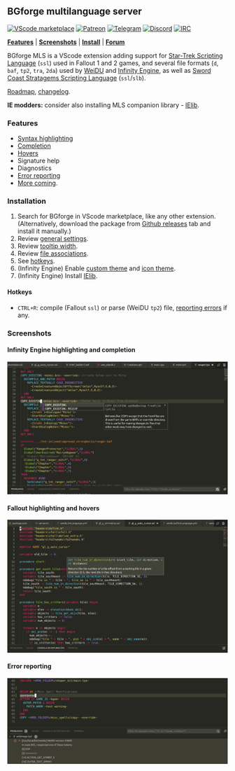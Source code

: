 ## BGforge multilanguage server

[![VScode marketplace](https://img.shields.io/visual-studio-marketplace/i/bgforge.bgforge-mls)](https://marketplace.visualstudio.com/items?itemName=BGforge.bgforge-mls)
[![Patreon](https://img.shields.io/badge/Patreon-donate-FF424D?logo=Patreon&labelColor=141518)](https://www.patreon.com/BGforge)
[![Telegram](https://img.shields.io/badge/telegram-join%20%20%20%20%E2%9D%B1%E2%9D%B1%E2%9D%B1-darkorange?logo=telegram)](https://t.me/bgforge)
[![Discord](https://img.shields.io/discord/420268540700917760?logo=discord&label=discord&color=blue&logoColor=FEE75C)](https://discord.gg/4Yqfggm)
[![IRC](https://img.shields.io/badge/%23IRC-join%20%20%20%20%E2%9D%B1%E2%9D%B1%E2%9D%B1-darkorange)](https://bgforge.net/irc)

[**Features**](#features)
| [**Screenshots**](#screenshots)
| [**Install**](#installation)
| [**Forum**](https://forums.bgforge.net/viewforum.php?f=35)

BGforge MLS is a VScode extension adding support for [Star-Trek Scripting Language](https://falloutmods.fandom.com/wiki/Fallout_1_and_Fallout_2_scripting_-_commands,_reference,_tutorials) (`ssl`) used in Fallout 1 and 2 games, and several file formats (`d`, `baf`, `tp2`, `tra`, `2da`) used by [WeiDU](https://weidu.org/~thebigg/README-WeiDU.html) and [Infinity Engine](https://iesdp.bgforge.net), as well as [Sword Coast Stratagems Scripting Language](https://www.gibberlings3.net/forums/topic/13725-coding-scripts-in-ssl-some-lessons/) (`ssl`/`slb`).

[Roadmap](https://forums.bgforge.net/viewtopic.php?f=35&t=174&p=506), [changelog](docs/changelog.md).

**IE modders:** consider also installing MLS companion library - [IElib](https://github.com/BGforgeNet/BGforge-MLS-IElib).

### Features

- [Syntax highlighting](#screenshots)
- [Completion](#infinity-engine-highlighting-and-completion)
- [Hovers](#fallout-highlighting-and-hovers)
- Signature help
- Diagnostics
- [Error reporting](#error-reporting)
- [More coming](https://forums.bgforge.net/viewtopic.php?f=35&t=174&p=506).

### Installation

1. Search for BGforge in VScode marketplace, like any other extension.
   (Alternatively, download the package from [Github releases](https://github.com/BGforgeNet/vscode-bgforge-mls/releases) tab and install it manually.)
1. Review [general settings](docs/settings.md).
1. Review [tooltip width](docs/tooltip_width.md).
1. Review [file associations](docs/file_associations.md).
1. See [hotkeys](#hotkeys).
1. (Infinity Engine) Enable [custom theme](docs/theme.md) and [icon theme](docs/icon-theme.md).
1. (Infinity Engine) Install [IElib](https://ielib.bgforge.net).

#### Hotkeys

- `CTRL+R`: compile (Fallout `ssl`) or parse (WeiDU `tp2`) file, [reporting errors](#error-reporting) if any.

### Screenshots

#### Infinity Engine highlighting and completion

![infinity highlighting and completion example](docs/infinity.png)

#### Fallout highlighting and hovers

![fallout highlighting and hover example](docs/fallout.png)

#### Error reporting

![error reporting example](docs/error_reporting.png)
